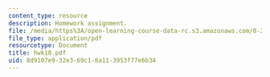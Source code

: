 ```yaml
---
content_type: resource
description: Homework assignment.
file: /media/https%3A/open-learning-course-data-rc.s3.amazonaws.com/8-251-string-theory-for-undergraduates-spring-2007/8d9107e932e369c18a113953f77e6b34_hwk10.pdf
file_type: application/pdf
resourcetype: Document
title: hwk10.pdf
uid: 8d9107e9-32e3-69c1-8a11-3953f77e6b34
---
```

